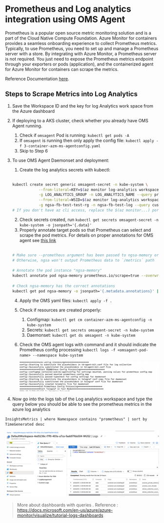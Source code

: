 # Prometheus and Log analytics integration using OMS Agent

Prometheus is a popular open source metric monitoring solution and is a part of the Cloud Native Compute Foundation. Azure Monitor for containers provides a seamless onboarding experience to collect Prometheus metrics. Typically, to use Prometheus, you need to set up and manage a Prometheus server with a store. By integrating with Azure Monitor, a Prometheus server is not required. You just need to expose the Prometheus metrics endpoint through your exporters or pods (application), and the containerized agent for Azure Monitor for containers can scrape the metrics.

Reference Documentation [here](https://docs.microsoft.com/en-us/azure/azure-monitor/containers/container-insights-prometheus-integration).

## Steps to Scrape Metrics into Log Analytics

1. Save the Workspace ID and the key for log Analytics work space from the Azure dashboard
2. If deploying to a AKS cluster, check whether you already have OMS Agent running.
   1. Check if `omsagent` Pod is running: `kubectl get pods -A`
   2. If `omsagent` is running then only apply the config file: `kubectl apply -f 3-container-azm-ms-agentconfig.yaml`
   3. Skip to Step 6
3. To use OMS Agent Daemonset and deployment:
   1. Create the log analytics secrets with kubectl:

    ```bash

    kubectl create secret generic omsagent-secret -n kube-system \
                --from-literal=KEY=$(az monitor log-analytics workspace get-shared-keys \
                -g LOG_ANALYTICS_GROUP -n LOG_ANALYTICS_NAME --query primarySharedKey -o tsv) \
                --from-literal=WSID=$(az monitor log-analytics workspace show \
                -g ngsa-fb-test-test-rg -n ngsa-fb-test-log --query customerId -o tsv)
    # If you don't have az cli access, replace the $(az monitor...) portion with actual values
    
    ```

   2. Check secrets created, run `kubectl get secrets omsagent-secret -n kube-system -o jsonpath='{.data}'`
   3. Properly annotate target pods so that Prometheus can select and scrape the pod metrics. For details on proper annotations for OMS agent see [this link](https://docs.microsoft.com/en-us/azure/azure-monitor/containers/container-insights-prometheus-integration)

    ```bash
    
    # Make sure --prometheus argument has been passed to ngsa-memory or ngsa-cosmos
    # Otherwise, ngsa won't output Prometheus data to `/metrics` path

    # Annotate the pod instance "ngsa-memory"
    kubectl annotate pod ngsa-memory prometheus.io/scrape=true --overwrite prometheus.io/path='/metrics' prometheus.io/port=8080 prometheus.io/scheme=http interval=30s --overwrite

    # Check ngsa-memory has the correct annotations
    kubectl get pod ngsa-memory -o jsonpath='{.metadata.annotations}' | jq

    ```

   4. Apply the OMS yaml files: `kubectl apply -f .`
   5. Check if resources are created properly:

      1. Configmap: `kubectl get cm container-azm-ms-agentconfig -n kube-system`
      2. Secrets:  `kubectl get secrets omsagent-secret -n kube-system`
      3. Daemonset: `kubectl get ds omsagent -n kube-system`

   6. Check the OMS agent logs with command and it should indicate the Prometheus config processing
    ``` kubectl logs -f <omsagent-pod-name> --namespace kube-system ```

      ![Image](agent-logs.png)

4. Now go into the logs tab of the Log analytics workspace and type the query below you should be able to see the prometheus metrics in the azure log analytics

  ` InsightsMetrics | where Namespace contains "prometheus" | sort by TimeGenerated desc  `

  ![Image](workspace-query-results.png)

> More about dashboards with queries . Reference : https://docs.microsoft.com/en-us/azure/azure-monitor/visualize/tutorial-logs-dashboards

